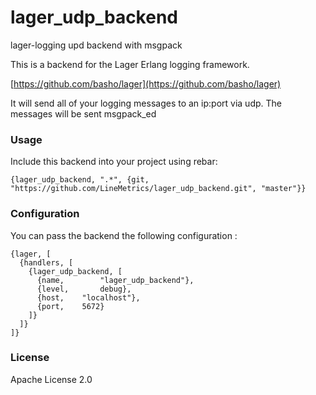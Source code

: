 lager_udp_backend
=================

lager-logging upd backend with msgpack 

This is a backend for the Lager Erlang logging framework.

[https://github.com/basho/lager](https://github.com/basho/lager)

It will send all of your logging messages to an ip:port via udp. The messages will be sent msgpack_ed

### Usage

Include this backend into your project using rebar:

    {lager_udp_backend, ".*", {git, "https://github.com/LineMetrics/lager_udp_backend.git", "master"}}

### Configuration

You can pass the backend the following configuration :

    {lager, [
      {handlers, [
        {lager_udp_backend, [
          {name,        "lager_udp_backend"},
          {level,       debug},
          {host,    "localhost"},
          {port,    5672}
        ]}
      ]}
    ]}

### License
Apache License 2.0
